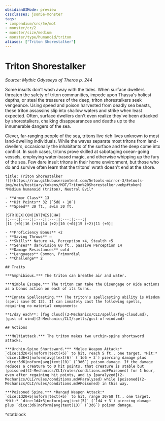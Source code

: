 ```yaml
---
obsidianUIMode: preview
cssclasses: json5e-monster
tags:
- compendium/src/5e/mot
- monster/cr/2
- monster/size/medium
- monster/type/humanoid/triton
aliases: ["Triton Shorestalker"]
---
```

# Triton Shorestalker
*Source: Mythic Odysseys of Theros p. 244*  

Some insults don't wash away with the tides. When surface dwellers threaten the safety of triton communities, impede upon Thassa's holiest depths, or steal the treasures of the deep, triton shorestalkers seek vengeance. Using speed and poison harvested from deadly sea beasts, these triton assassins slip into shallow waters and strike when least expected. Often, surface dwellers don't even realize they've been attacked by shorestalkers, chalking disappearances and deaths up to the innumerable dangers of the sea.

Clever, far-ranging people of the sea, tritons live rich lives unknown to most land-dwelling individuals. While the waves separate most tritons from land-dwellers, occasionally the inhabitants of the surface and the deep come into conflict. In such cases, tritons prove skilled at sabotaging ocean-going vessels, employing water-based magic, and otherwise whipping up the fury of the sea. Few dare insult tritons in their home environment, but those who do and survive often learn that the tritons' wrath doesn't end at the shore.

```ad-statblock
title: Triton Shorestalker
![](https://raw.githubusercontent.com/5etools-mirror-3/5etools-img/main/bestiary/tokens/MOT/Triton%20Shorestalker.webp#token)
*Medium humanoid (triton), Neutral Evil*

- **Armor Class** 13
- **Hit Points** 32 (`5d8 + 10`)
- **Speed** 30 ft., swim 30 ft.

|STR|DEX|CON|INT|WIS|CHA|
|:---:|:---:|:---:|:---:|:---:|:---:|
|11 (+0)|16 (+3)|14 (+2)|10 (+0)|15 (+2)|11 (+0)|

- **Proficiency Bonus** +2
- **Saving Throws** ⏤
- **Skills** Nature +4, Perception +4, Stealth +5
- **Senses** darkvision 60 ft., passive Perception 14
- **Damage Resistances** cold
- **Languages** Common, Primordial
- **Challenge** 2

## Traits

***Amphibious.*** The triton can breathe air and water.

***Nimble Escape.*** The triton can take the Disengage or Hide actions as a bonus action on each of its turns.

***Innate Spellcasting.*** The triton's spellcasting ability is Wisdom (spell save DC 12). It can innately cast the following spells, requiring no material components:

**1/day each**: [fog cloud](2-Mechanics/CLI/spells/fog-cloud.md), [gust of wind](2-Mechanics/CLI/spells/gust-of-wind.md)

## Actions

***Multiattack.*** The triton makes two urchin-spine shortsword attacks.

***Urchin-Spine Shortsword.*** *Melee Weapon Attack:* `dice:1d20+5|noform|text(+5)` to hit, reach 5 ft., one target. *Hit:* `dice:1d6+3|noform|avg|text(6)` (`1d6 + 3`) piercing damage plus `dice:3d6|noform|avg|text(10)` (`3d6`) poison damage. If the damage reduces a creature to 0 hit points, that creature is stable but [poisoned](2-Mechanics/CLI/rules/conditions.md#Poisoned) for 1 hour, even after regaining hit points, and is [paralyzed](2-Mechanics/CLI/rules/conditions.md#Paralyzed) while [poisoned](2-Mechanics/CLI/rules/conditions.md#Poisoned) in this way.

***Poisoned Spine.*** *Ranged Weapon Attack:* `dice:1d20+5|noform|text(+5)` to hit, range 30/60 ft., one target. *Hit:* `dice:1d4+3|noform|avg|text(5)` (`1d4 + 3`) piercing damage plus `dice:3d6|noform|avg|text(10)` (`3d6`) poison damage.
```
^statblock
